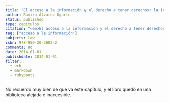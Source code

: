 ```yaml
---
title: "El acceso a la información y el derecho a tener derechos: la información como garantía de participación política y defensa de los derechos humanos"
author: Ramiro Álvarez Ugarte
status: published
type: capitulos
citation: "<em>El acceso a la información y el derecho a tener derechos</em>, en J.S. Elías, L. Grosman, S. Legarre y J.C. Rivera (h) (eds), Tratado de los Derechos Constitucionales, Abeledo-Perrot: Buenos Aires, 2014, T. II, pags. 179-203"
tag: ["acceso a la información"]
subjects: law
isbn: 978-950-20-2602-2
comments: no
date: 2014-01-01
publishdate: 2014-01-01
filter:
  - erb
  - markdown
  - rubypants
---
```


No recuerdo muy bien de qué va éste capítulo, y el libro quedó en una biblioteca alejada e inaccesible. 